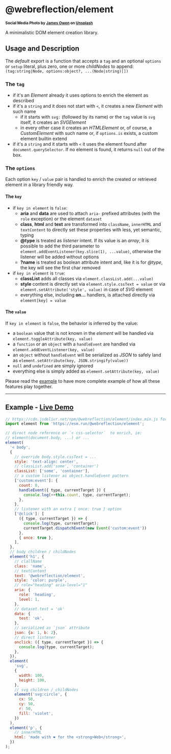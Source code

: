 # @webreflection/element

<sup>**Social Media Photo by [James Owen](https://unsplash.com/@jhjowen) on [Unsplash](https://unsplash.com/)**</sup>


A minimalistic DOM element creation library.

## Usage and Description

The *default* export is a function that accepts a `tag` and an optional `options` or `setup` literal, plus zero, one or more *childNodes* to append: `(tag:string|Node, options:object?, ...(Node|string)[])`

### The `tag`

  * if it's an *Element* already it uses options to enrich the element as described
  * if it's a `string` and it does not start with `<`, it creates a new *Element* with such name
    * if it starts with `svg:` (followed by its name) or the `tag` value is `svg` itself, it creates an *SVGElement*
    * in every other case it creates an *HTMLElement* or, of course, a *CustomElement* with such name or, if `options.is` exists, a custom element builtin extend
  * if it's a `string` and it starts with `<` it uses the element found after `document.querySelector`. If no element is found, it returns `null` out of the box. 

### The `options`

Each option `key` / `value` pair is handled to enrich the created or retrieved element in a library friendly way.


#### The `key`

  * if `key in element` is `false`:
    * **aria** and **data** are used to attach `aria-` prefixed attributes (with the `role` exception) or the element `dataset`
    * **class**, **html** and **text** are transformed into `className`, `innerHTML` and `textContent` to directly set these properties with less, yet semantic, typing
    * **@type** is treated as *listener* intent. If its value is an *array*, it is possible to add the third parameter to `element.addEventListener(key.slice(1), ...value)`, otherwise the listener will be added without options
    * **?name** is treated as boolean attribute intent and, like it is for *@type*, the key will see the first char removed
  * if `key in element` is `true`:
    * **classList** adds all classes via `element.classList.add(...value)`
    * **style** content is directly set via `element.style.cssText = value` or via `element.setAttribute('style', value)` in case of *SVG* element
    * everything else, including **on...** handlers, is attached directly via `element[key] = value`


#### The `value`

If `key in element` is `false`, the behavior is inferred by the value:

  * a `boolean` value that is not known in the *element* will be handled via `element.toggleAttribute(key, value)`
  * a `function` or an `object` with a `handleEvent` are handled via `element.addEventListener(key, value)`
  * an `object` without `handleEvent` will be serialized as *JSON* to safely land as `element.setAttribute(key, JSON.stringify(value))`
  * `null` and `undefined` are simply ignored
  * everything else is simply added as `element.setAttribute(key, value)`

Please read the [example](#example) to have more complete example of how all these features play together.

- - -

## Example - [Live Demo](https://webreflection.github.io/element/)

```js
// https://cdn.jsdelivr.net/npm/@webreflection/element/index.min.js for best compression
import element from 'https://esm.run/@webreflection/element';

// direct node reference or `< css-selector`  to enrich, ie:
// element(document.body, ...) or ...
element(
  '< body',
  {
    // override body.style.cssText = ...
    style: 'text-align: center',
    // classList.add('some', 'container')
    classList: ['some', 'container'],
    // a custom listener as object.handleEvent pattern
    ['custom:event']: {
      count: 0,
      handleEvent({ type, currentTarget }) {
        console.log(++this.count, type, currentTarget);
      },
    },
    // listener with an extra { once: true } option
    ['@click']: [
      ({ type, currentTarget }) => {
        console.log(type, currentTarget);
        currentTarget.dispatchEvent(new Event('custom:event'))
      },
      { once: true },
    ],
  },
  // body children / childNodes
  element('h1', {
    // clallName
    class: 'name',
    // textContent
    text: '@webreflection/element',
    style: 'color: purple',
    // role="heading" aria-level="1"
    aria: {
      role: 'heading',
      level: 1,
    },
    // dataset.test = 'ok'
    data: {
      test: 'ok',
    },
    // serialized as `json` attribute
    json: {a: 1, b: 2},
    // direct listener
    onclick: ({ type, currentTarget }) => {
      console.log(type, currentTarget);
    },
  }),
  element(
    'svg',
    {
      width: 100,
      height: 100,
    },
    // svg children / childNodes
    element('svg:circle', {
      cx: 50,
      cy: 50,
      r: 50,
      fill: 'violet',
    })
  ),
  element('p', {
    // innerHTML
    html: 'made with ❤️ for the <strong>Web</strong>',
  })
);
```
